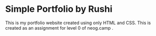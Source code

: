 # Simple Portfolio by Rushi
 This is my portfolio website created using only HTML and CSS. This is created as an assignment for level 0 of neog.camp .
